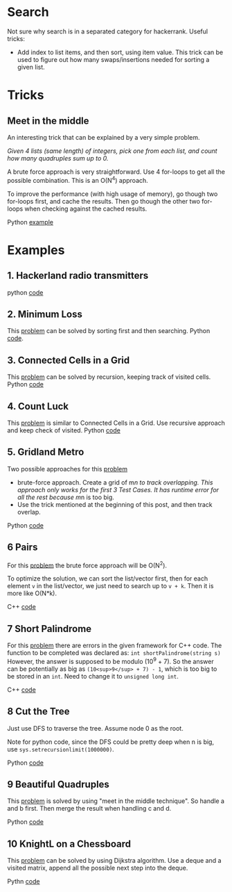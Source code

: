 # Search
Not sure why search is in a separated category for hackerrank.
Useful tricks:
* Add index to list items, and then sort, using item value. This trick can
be used to figure out how many swaps/insertions needed for sorting a given
list.

# Tricks
## Meet in the middle
An interesting trick that can be explained by a very simple problem.

_Given 4 lists (same length) of integers, pick one from each list, and count how many 
quadruples sum up to 0._

A brute force approach is very straightforward. Use 4 for-loops to get
all the possible combination. This is an O(N<sup>4</sup>) approach.

To improve the performance (with high usage of memory), go though
two for-loops first, and cache the results. Then go though the other 
two for-loops when checking against the cached results.

Python [example](meet_in_the_middle.py)

# Examples

## 1. Hackerland radio transmitters

python [code](hackerland_radio_transmitters.py)

## 2. Minimum Loss
This [problem](https://www.hackerrank.com/challenges/minimum-loss/problem) can be 
solved by sorting first and then searching.
Python [code](minimum_loss.py).

## 3. Connected Cells in a Grid
This [problem](https://www.hackerrank.com/challenges/connected-cell-in-a-grid/problem) can
be solved by recursion, keeping track of visited cells.
Python [code](connected_cell_in_a_grid.py)

## 4. Count Luck
This [problem](https://www.hackerrank.com/challenges/count-luck/problem) is similar
to Connected Cells in a Grid. Use recursive approach and keep check of visited.
Python [code](count_luck.py) 

## 5. Gridland Metro
Two possible approaches for this [problem](https://www.hackerrank.com/challenges/gridland-metro/problem)

* brute-force approach. Create a grid of m*n to track overlapping. 
This approach only works for the first 3 Test Cases. It has runtime error
for all the rest because m*n is too big.
* Use the trick mentioned at the beginning of this post, and then track
overlap.

Python [code](gridland_metro.py)

## 6 Pairs
For this [problem](https://www.hackerrank.com/challenges/pairs/problem) the
brute force approach will be O(N<sup>2</sup>).

To optimize the solution, we can sort the list/vector first, then for
each element ```v``` in the list/vector, we just need to search up 
to ```v + k```. Then it is more like O(N*k).

C++ [code](pairs.cpp)

## 7 Short Palindrome
For this [problem](https://www.hackerrank.com/challenges/short-palindrome/problem) 
there are errors in the given framework for C++ code.
The function to be completed was declared as:
```int shortPalindrome(string s)```
However, the answer is supposed to be modulo (10<sup>9</sup> + 7). So the answer 
can be potentially as big as ```(10<sup>9</sup> + 7) - 1```, which is too big to
be stored in an ```int```. Need to change it to ```unsigned long int```.

C++ [code](short_palindrome.cpp)

## 8 Cut the Tree
Just use DFS to traverse the tree. Assume node 0 as the root.

Note for python code, since the DFS could be pretty deep when n is big, use
```sys.setrecursionlimit(1000000)```.

Python [code](cut_the_tree.py)

## 9 Beautiful Quadruples
This [problem](https://www.hackerrank.com/challenges/xor-quadruples/problem)
is solved by using "meet in the middle technique". So handle
a and b first. Then merge the result when handling c and d.

Python [code](beautiful_quadruples.py)

## 10 KnightL on a Chessboard
This [problem](https://www.hackerrank.com/challenges/knightl-on-chessboard/problem) can 
be solved by using Dijkstra algorithm. Use a deque and a visited matrix, append all the possible 
next step into the deque.

Pythn [code]()